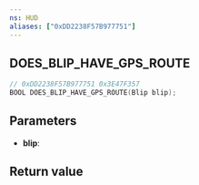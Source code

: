 ```yaml
---
ns: HUD
aliases: ["0xDD2238F57B977751"]
---
```

## DOES_BLIP_HAVE_GPS_ROUTE

```c
// 0xDD2238F57B977751 0x3E47F357
BOOL DOES_BLIP_HAVE_GPS_ROUTE(Blip blip);
```

## Parameters
* **blip**:

## Return value
